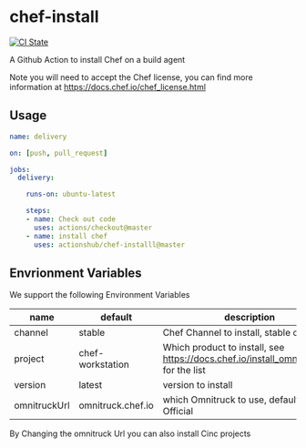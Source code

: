 # chef-install

[![CI State](https://github.com/actionshub/chef-install/workflows/release/badge.svg)](https://github.com/actionshub/chef-delivery)

A Github Action to install Chef on a build agent

Note you will need to accept the Chef license, you can find more information at <https://docs.chef.io/chef_license.html>

## Usage

```yaml
name: delivery

on: [push, pull_request]

jobs:
  delivery:

    runs-on: ubuntu-latest

    steps:
    - name: Check out code
      uses: actions/checkout@master
    - name: install chef
      uses: actionshub/chef-installl@master
 ```

## Envrionment Variables

We support the following Environment Variables

|name| default| description|
|--- |------- |----------- |
|channel| stable | Chef Channel to install, stable or current |
|project | chef-workstation | Which product to install, see <https://docs.chef.io/install_omnibus.html> for the list |
|version | latest | version to install |
|omnitruckUrl| omnitruck.chef.io | which Omnitruck to use, default is Chef Official|

By Changing the omnitruck Url you can also install Cinc projects
